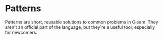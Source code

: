 # Patterns

Patterns are short, reusable solutions to common problems in Gleam. They aren't
an official part of the language, but they're a useful tool, especially for newcomers.
